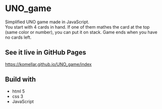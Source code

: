 # UNO_game

Simplified UNO game made in JavaScript.  
You start with 4 cards in hand. If one of them mathes the card at the top (same color or number), you can put it on stack. Game ends when you have no cards left.

## See it live in GitHub Pages
https://komellar.github.io/UNO_game/index

## Build with
* html 5 
* css 3 
* JavaScript 
